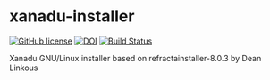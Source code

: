 # xanadu-installer

[![GitHub license](https://sinfallas.files.wordpress.com/2016/02/gpl.png)](https://github.com/xanadu-linux/xanadu-installer/blob/master/LICENSE)
[![DOI](https://zenodo.org/badge/4102/xanadu-linux/xanadu-installer.svg)](https://zenodo.org/badge/latestdoi/4102/xanadu-linux/xanadu-installer)
[![Build Status](https://travis-ci.org/xanadu-linux/xanadu-installer.svg?branch=master)](https://travis-ci.org/xanadu-linux/xanadu-installer)

Xanadu GNU/Linux installer based on refractainstaller-8.0.3 by Dean Linkous
